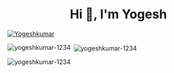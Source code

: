 <h1 align="center">Hi 👋, I'm Yogesh</h1>

<p align="left"> <a href="https://github.com/ryo-ma/github-profile-trophy"><img src="https://github-profile-trophy.vercel.app/?username=yogeshkumar-1234" alt="Yogeshkumar" /></a> </p>


<p><img align="left" src="https://github-readme-stats.vercel.app/api/top-langs?username=yogeshkumar-1234&show_icons=true&locale=en&layout=compact" alt="yogeshkumar-1234" /></p>

<p>&nbsp;<img align="center" src="https://github-readme-stats.vercel.app/api?username=yogeshkumar-1234&show_icons=true&locale=en" alt="yogeshkumar-1234" /></p>

<p><img align="center" src="https://github-readme-streak-stats.herokuapp.com/?user=yogeshkumar-1234&" alt="yogeshkumar-1234" /></p>
